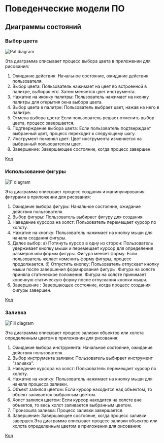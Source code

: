 # Поведенческие модели ПО

## Диаграммы состояний

### Выбор цвета

![Pal diagram](https://github.com/UnVeh/reposit/blob/master/diagrams/pal.png)

Эта диаграмма описывает процесс выбора цвета в приложении для рисования:
1. Ожидание действия: Начальное состояние, ожидание действия пользователя.
2. Выбор цвета: Пользователь нажимает на цвет во встроенной в палитре, выбирая его. Затем меняется цвет инструмента.
3. Нажатие на иконку палитры: Пользователь нажимает на иконку палитры для открытия окна выбора цвета.
4. Выбор цвета в палитре: Пользователь выбрает цвет, нажав на него в палитре.
5. Отмена выбора цвета: Если пользователь решает отменить выбор цвета, процесс завершается.
6. Подтверждение выбора цвета: Если пользователь подтверждает выбранный цвет, процесс переходит к следующему шагу.
7. Инструмент поменял цвет: Цвет инструмента изменяется на выбранный пользователем цвет.
8. Завершение: Завершающее состояние, когда процесс завершен.

[Код](https://github.com/UnVeh/reposit/blob/master/diagrams/state_pal.puml)

### Использование фигуры

![F diagram](https://github.com/UnVeh/reposit/blob/master/diagrams/figure.png)

Эта диаграмма описывает процесс создания и манипулирования фигурами в приложении для рисования:

1. Ожидание выбора фигуры: Начальное состояние, ожидание действия пользователя.
2. Выбор фигуры: Пользователь выбирает фигуру для создания.
3. Наведение курсора на холст: Пользователь перемещает курсор по холсту.
4. Нажатие на кнопку: Пользователь нажимает на кнопку мыши для начала создания фигуры.
5. Далее выбор:
	a) Потянуть курсор в одну из сторон: Пользователь удерживает кнопку мыши и перемещает курсор для определения размеров или формы фигуры.
	Фигура меняет форму: Если пользователь желает изменить форму фигуры, процесс продолжается.
	б) Отпустить кнопку: Пользователь отпускает кнопку мыши после завершения формирования фигуры.
	Фигура на холсте приняла статическое положение: Фигура на холсте принимает конечную статическую форму после отпускания кнопки мыши.
6. Завершение : Завершающее состояние, когда процесс создания фигуры завершен.

[Код](https://github.com/UnVeh/reposit/blob/master/diagrams/state_figure.puml)

### Заливка

![Fill diagram](https://github.com/UnVeh/reposit/blob/master/diagrams/fill.png)

Эта диаграмма описывает процесс заливки объектов или холста определенным цветом в приложении для рисования:

1. Ожидание выбора инструмента: Начальное состояние, ожидание действия пользователя.
2. Выбор инструмента заливки: Пользователь выбирает инструмент "заливка".
3. Наведение курсора на холст: Пользователь перемещает курсор по холсту.
4. Нажатие на кнопку: Пользователь нажимает на кнопку мыши для начала процесса заливки.
5. Объект залился цветом: Если курсор находится над объектом, то объект заливается выбранным цветом.
6. Холст залился цветом: Если курсор находится на холсте вне объектов, то весь холст заливается выбранным цветом.
7. Произошла заливка: Процесс заливки завершается.
8. Завершение: Завершающее состояние, когда процесс заливки завершен.Эта диаграмма описывает процесс заливки объектов или холста определенным цветом в приложении для рисования:

[Код](https://github.com/UnVeh/reposit/blob/master/diagrams/state_fill.puml)
